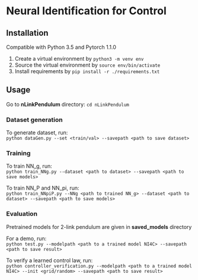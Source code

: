 # Neural Identification for Control

## Installation

Compatible with Python 3.5 and Pytorch 1.1.0

1. Create a virtual environment by `python3 -m venv env`
2. Source the virtual environment by `source env/bin/activate`
3. Install requirements by `pip install -r ./requirements.txt`

## Usage

Go to **nLinkPendulum** directory: `cd nLinkPendulum`

### Dataset generation

To generate dataset, run:  
`python dataGen.py --set <train/val> --savepath <path to save dataset>`

### Training

To train NN_g, run:  
`python train_NNg.py --dataset <path to dataset> --savepath <path to save models>`

To train NN_P and NN_pi, run:   
`python train_NNpiP.py --NNg <path to trained NN_g> --dataset <path to dataset> --savepath <path to save models>`

### Evaluation

Pretrained models for 2-link pendulum are given in **saved_models** directory  

For a demo, run:  
`python test.py --modelpath <path to a trained model NI4C> --savepath <path to save result>` 

To verify a learned control law, run:  
`python controller_verification.py --modelpath <path to a trained model NI4C> --init <grid/random> --savepath <path to save result>`
